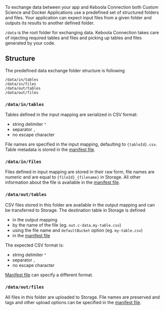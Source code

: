To exchange data between your app and Keboola Connection both Custom Science and Docker Applications use a predefined set of structured folders and files. Your application can expect input files from a given folder and outputs its results to another defined folder.

`/data` is the root folder for exchanging data. Keboola Connection takes care of injecting required tables and files and picking up tables and files generated by your code.  

## Structure

The predefined data exchange folder structure is following
  
    /data/in/tables
    /data/in/files
    /data/out/tables
    /data/out/files

### `/data/in/tables`

Tables defined in the input mapping are serialized in CSV format:
 
  - string delimiter `"`
  - separator `,`
  - no escape character

File names are specified in the input mapping, defaulting to `{tableId}.csv`. Table metadata is stored in the [manifest file](manifest-files/).

### `/data/in/files`  

Files defined in input mapping are stored in their raw form, file names are numeric and are equal to `{fileId}_{filename}` in Storage. All other information about the file is available in the [manifest file](manifest-files/).

### `/data/out/tables`

CSV files stored in this folder are available in the output mapping and can be transferred to Storage. The destination table in Storage is defined

  - in the output mapping
  - by the name of the file (eg. `out.c-data.my-table.csv`)
  - using the file name and `defaultBucket` option (eg. `my-table.csv`)
  - in the [manifest file](manifest-files/)
  
The expected CSV format is:

  - string delimiter `"`
  - separator `,`
  - no escape character

[Manifest file](manifest-files/) can specify a different format.

### `/data/out/files`

All files in this folder are uploaded to Storage. File names are preserved and tags and other upload options can be specified in the [manifest file](manifest-files/).
